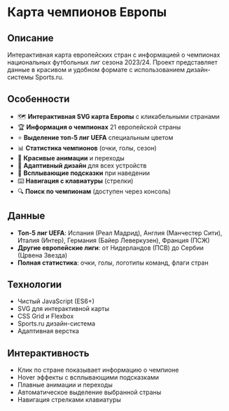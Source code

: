 # Карта чемпионов Европы

## Описание
Интерактивная карта европейских стран с информацией о чемпионах национальных футбольных лиг сезона 2023/24. Проект представляет данные в красивом и удобном формате с использованием дизайн-системы Sports.ru.

## Особенности
- 🗺️ **Интерактивная SVG карта Европы** с кликабельными странами
- 🏆 **Информация о чемпионах** 21 европейской страны
- ⭐ **Выделение топ-5 лиг UEFA** специальным цветом
- 📊 **Статистика чемпионов** (очки, голы, сезон)
- 🎨 **Красивые анимации** и переходы
- 📱 **Адаптивный дизайн** для всех устройств
- 🎯 **Всплывающие подсказки** при наведении
- ⌨️ **Навигация с клавиатуры** (стрелки)
- 🔍 **Поиск по чемпионам** (доступен через консоль)

## Данные
- **Топ-5 лиг UEFA**: Испания (Реал Мадрид), Англия (Манчестер Сити), Италия (Интер), Германия (Байер Леверкузен), Франция (ПСЖ)
- **Другие европейские лиги**: от Нидерландов (ПСВ) до Сербии (Црвена Звезда)
- **Полная статистика**: очки, голы, логотипы команд, флаги стран

## Технологии
- Чистый JavaScript (ES6+)
- SVG для интерактивной карты
- CSS Grid и Flexbox
- Sports.ru дизайн-система
- Адаптивная верстка

## Интерактивность
- Клик по стране показывает информацию о чемпионе
- Hover эффекты с всплывающими подсказками
- Плавные анимации и переходы
- Автоматическое выделение выбранной страны
- Навигация стрелками клавиатуры 